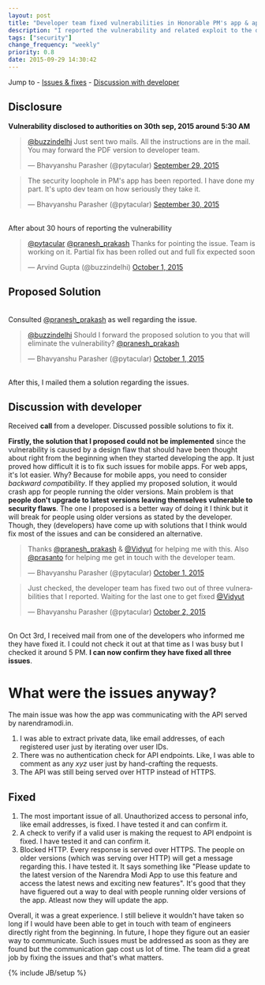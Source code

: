 ```yaml
---
layout: post
title: "Developer team fixed vulnerabilities in Honorable PM's app & application programming interface"
description: "I reported the vulnerability and related exploit to the developer team. Discussed solutions and they have finally fixed the issues."
tags: ["security"]
change_frequency: "weekly"
priority: 0.8
date: 2015-09-29 14:30:42
---
```


Jump to - <a href="#what-were-the-issues-anyway">Issues & fixes</a> - <a href="#discussion-with-developer">Discussion with developer</a>

## Disclosure

**Vulnerability disclosed to authorities on 30th sep, 2015 around 5:30 AM**

<blockquote class="twitter-tweet" lang="en"><p lang="en" dir="ltr"><a href="https://twitter.com/buzzindelhi">@buzzindelhi</a> Just sent two mails. All the instructions are in the mail. You may forward the PDF version to developer team.</p>&mdash; Bhavyanshu Parasher (@pytacular) <a href="https://twitter.com/pytacular/status/649010243796504576">September 29, 2015</a></blockquote>

<blockquote class="twitter-tweet" lang="en"><p lang="en" dir="ltr">The security loophole in PM&#39;s app has been reported. I have done my part. It&#39;s upto dev team on how seriously they take it.</p>&mdash; Bhavyanshu Parasher (@pytacular) <a href="https://twitter.com/pytacular/status/649028325671727104">September 30, 2015</a></blockquote>

<br> After about 30 hours of reporting the vulnerabillity

<blockquote class="twitter-tweet" data-conversation="none" lang="en"><p lang="en" dir="ltr"><a href="https://twitter.com/pytacular">@pytacular</a> <a href="https://twitter.com/pranesh_prakash">@pranesh_prakash</a> Thanks for pointing the issue. Team is working on it. Partial fix has been rolled out and full fix expected soon</p>&mdash; Arvind Gupta (@buzzindelhi) <a href="https://twitter.com/buzzindelhi/status/649403115267993602">October 1, 2015</a></blockquote>

## Proposed Solution

<br>Consulted [@pranesh_prakash](https://twitter.com/pranesh_prakash) as well regarding the issue.

<blockquote class="twitter-tweet" lang="en"><p lang="en" dir="ltr"><a href="https://twitter.com/buzzindelhi">@buzzindelhi</a>  Should I forward the proposed solution to you that will eliminate the vulnerability?  <a href="https://twitter.com/pranesh_prakash">@pranesh_prakash</a></p>&mdash; Bhavyanshu Parasher (@pytacular) <a href="https://twitter.com/pytacular/status/649460681880678400">October 1, 2015</a></blockquote>

<br>After this, I mailed them a solution regarding the issues. 

## Discussion with developer

Received **call** from a developer. Discussed possible solutions to fix it.

**Firstly, the solution that I proposed could not be implemented** since the vulnerability is caused by a design flaw that should have been thought about right from the beginning when they started developing the app. It just proved how difficult it is to fix such issues for mobile apps. For web apps, it's lot easier. Why? Because for mobile apps, you need to consider *backward compatibility*. If they applied my proposed solution, it would crash app for people running the older versions. Main problem is that **people don't upgrade to latest versions leaving themselves vulnerable to security flaws**. The one I proposed is a better way of doing it I think but it will break for people using older versions as stated by the developer. Though, they (developers) have come up with solutions that I think would fix most of the issues and can be considered an alternative.

<blockquote class="twitter-tweet" lang="en"><p lang="en" dir="ltr">Thanks <a href="https://twitter.com/pranesh_prakash">@pranesh_prakash</a> &amp; <a href="https://twitter.com/Vidyut">@Vidyut</a> for helping me with this. Also <a href="https://twitter.com/prasanto">@prasanto</a> for helping me get in touch with the developer team.</p>&mdash; Bhavyanshu Parasher (@pytacular) <a href="https://twitter.com/pytacular/status/649597197156089856">October 1, 2015</a></blockquote>

<blockquote class="twitter-tweet" data-conversation="none" lang="en"><p lang="en" dir="ltr">Just checked, the developer team has fixed two out of three vulnerabilities that I reported. Waiting for the last one to get fixed <a href="https://twitter.com/Vidyut">@Vidyut</a></p>&mdash; Bhavyanshu Parasher (@pytacular) <a href="https://twitter.com/pytacular/status/649999984343953408">October 2, 2015</a></blockquote>
<script async src="//platform.twitter.com/widgets.js" charset="utf-8"></script>

<br> On Oct 3rd, I received mail from one of the developers who informed me they have fixed it. I could not check it out at that time as I was busy but I checked it around 5 PM. **I can now confirm they have fixed all three issues**.


# What were the issues anyway?

The main issue was how the app was communicating with the API served by narendramodi.in.

1. I was able to extract private data, like email addresses, of each registered user just by iterating over user IDs.  
2. There was no authentication check for API endpoints. Like, I was able to comment as any *xyz* user  just by  hand-crafting the requests.
3. The API was still being served over HTTP instead of HTTPS.

## Fixed

1. The most important issue of all. Unauthorized access to personal info, like email addresses, is fixed. I have tested it and can confirm it.
2. A check to verify if a valid user is making the request to API endpoint is fixed. I have tested it and can confirm it.
3. Blocked HTTP. Every response is served over HTTPS. The people on older versions (which was serving over HTTP) will get a message regarding this. I have tested it. It says something like "Please update to the latest version of the Narendra Modi App to use this feature and access the latest news and exciting new features". It's good that they have figuered out a way to deal with people running older versions of the app. Atleast now they will update the app.

Overall, it was a great experience. I still believe it wouldn't have taken so long if I would have been able to get in touch with team of engineers directly right from the beginning. In future, I hope they figure out an easier way to communicate. Such issues must be addressed as soon as they are found but the communication gap cost us lot of time. The team did a great job by fixing the issues and that's what matters.

<script async src="//platform.twitter.com/widgets.js" charset="utf-8"></script>
{% include JB/setup %}
